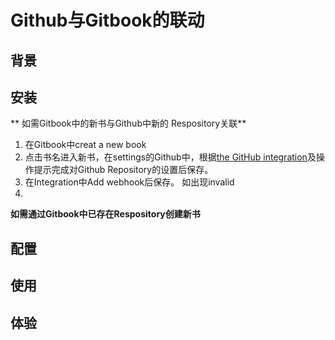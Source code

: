 # Github与Gitbook的联动

## 背景

## 安装
**
如需Gitbook中的新书与Github中新的 Respository关联**

1. 在Gitbook中creat a new book
2. 点击书名进入新书，在settings的Github中，根据[the GitHub integration](https://help.gitbook.com/github/index.html)及操作提示完成对Github Repository的设置后保存。
3. 在Integration中Add webhook后保存。
如出现invalid
4. 

**如需通过Gitbook中已存在Respository创建新书**


## 配置

## 使用

## 体验

